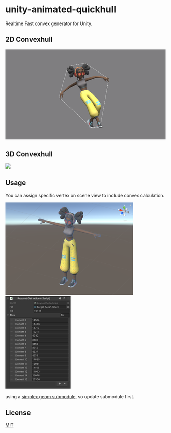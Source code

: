 # unity-animated-quickhull

Realtime Fast convex generator for Unity.

## 2D Convexhull
<img src="Recordings/2d.gif" width="600px">

## 3D Convexhull
<img src="Recordings/3d.gif" width="600px">

## Usage
You can assign specific vertex on scene view to include convex calculation.

<img src="Recordings/cap1.PNG" height="290px"><img src="Recordings/cap2.PNG" height="290px">

using a [simplex geom submodule](https://github.com/komietty/unity-simplex-geometry), so update submodule first.

## License
[MIT](LICENSE)
